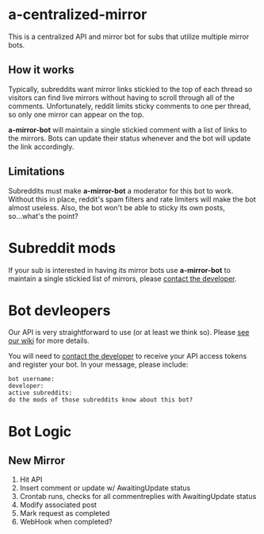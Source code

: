 # a-centralized-mirror
This is a centralized API and mirror bot for subs that utilize multiple mirror bots.

## How it works
Typically, subreddits want mirror links stickied to the top of each thread so visitors can find live mirrors without having to scroll through all of the comments. Unfortunately, reddit limits sticky comments to one per thread, so only one mirror can appear on the top.

**a-mirror-bot** will maintain a single stickied comment with a list of links to the mirrors. Bots can update their status whenever and the bot will update the link accordingly.

## Limitations
Subreddits must make **a-mirror-bot** a moderator for this bot to work. Without this in place, reddit's spam filters and rate limiters will make the bot almost useless. Also, the bot won't be able to sticky its own posts, so...what's the point?

# Subreddit mods
If your sub is interested in having its mirror bots use **a-mirror-bot** to maintain a single stickied list of mirrors, please [contact the developer](https://reddit.com/message/compose/?to=Clutch_22&subject=a-mirror-bot%20-%20new%20subreddit%20support).

# Bot devleopers
Our API is very straightforward to use (or at least we think so). Please [see our wiki](https://github.com/kyleratti/a-centralized-mirror/wiki) for more details.

You will need to [contact the developer](https://reddit.com/message/compose/?to=Clutch_22&subject=a-mirror-bot%20-%20api%20access) to receive your API access tokens and register your bot. In your message, please include:

```
bot username:
developer:
active subreddits:
do the mods of those subreddits know about this bot?
```

# Bot Logic
## New Mirror
1. Hit API
2. Insert comment or update w/ AwaitingUpdate status
3. Crontab runs, checks for all commentreplies with AwaitingUpdate status
4. Modify associated post
5. Mark request as completed
6. WebHook when completed?
